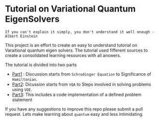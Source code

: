 # Tutorial on Variational Quantum EigenSolvers

`If you can't explain it simply, you don't understand it well enough - Albert Einstein`

This project is an effort to create an easy to understand tutorial on Varaitional quantum eigen solvers. 
The tutorial used fifferent sources to create a consolidated learning resources with all answers.

The tutorial is divided into two parts
- [Part1](https://github.com/tinaoberoi/Tutorial_VQE/blob/main/part1_tutorial.ipynb) : Discussion starts from `Schrodinger Equation` to Significance of `Hamiltonian`.
- [Part2](https://github.com/tinaoberoi/Tutorial_VQE/blob/main/part2_tutorial.ipynb): Dicussion starts from `VQA` to Steps involved in solving problems using `VQE`.
- [Part3](https://github.com/tinaoberoi/Tutorial_VQE/blob/main/part3_tutorial.ipynb): This includes a code implementation of a defined problem statement

If you have any suggestions to improve this repo please submit a pull request. 
Lets make learning about `quantum` easy and less intimidating.
